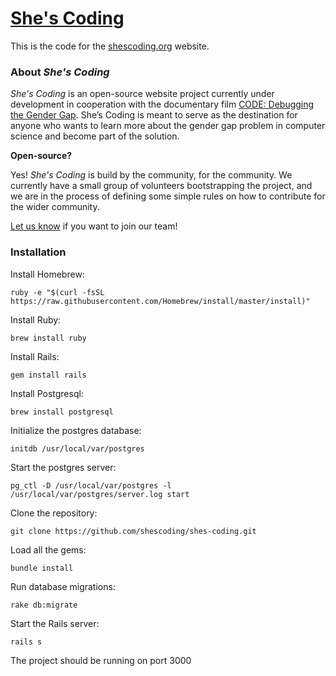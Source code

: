 # [She's Coding](http://shescoding.org)

This is the code for the [shescoding.org](http://shescoding.org) website.

### About *She's Coding*

*She's Coding* is an open-source website project currently under development in cooperation with the documentary film [CODE: Debugging the Gender Gap](http://www.codedoc.co/). She’s Coding is meant to serve as the destination for anyone who wants to learn more about the gender gap problem in computer science and become part of the solution.

**Open-source?**

Yes! *She's Coding* is build by the community, for the community. We currently have a small group of volunteers bootstrapping the project, and we are in the process of defining some simple rules on how to contribute for the wider community.

[Let us know](mailto:nathalie@joltlabs.com) if you want to join our team! 

### Installation

Install Homebrew:
```
ruby -e "$(curl -fsSL https://raw.githubusercontent.com/Homebrew/install/master/install)"
```

Install Ruby:
```
brew install ruby
```

Install Rails:
```
gem install rails 
```

Install Postgresql:
```
brew install postgresql
```

Initialize the postgres database:
```
initdb /usr/local/var/postgres
```

Start the postgres server:
```
pg_ctl -D /usr/local/var/postgres -l /usr/local/var/postgres/server.log start
```

Clone the repository:
```
git clone https://github.com/shescoding/shes-coding.git
```

Load all the gems: 
```
bundle install
```

Run database migrations:
```
rake db:migrate
```

Start the Rails server:
```
rails s
```
The project should be running on port 3000




